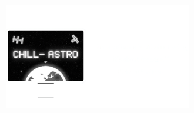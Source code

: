 <p align="center">
  <img src="https://github.com/Chill-Astro/Chill-Astro/blob/main/Brand-New.png" width="500px">
</p>
